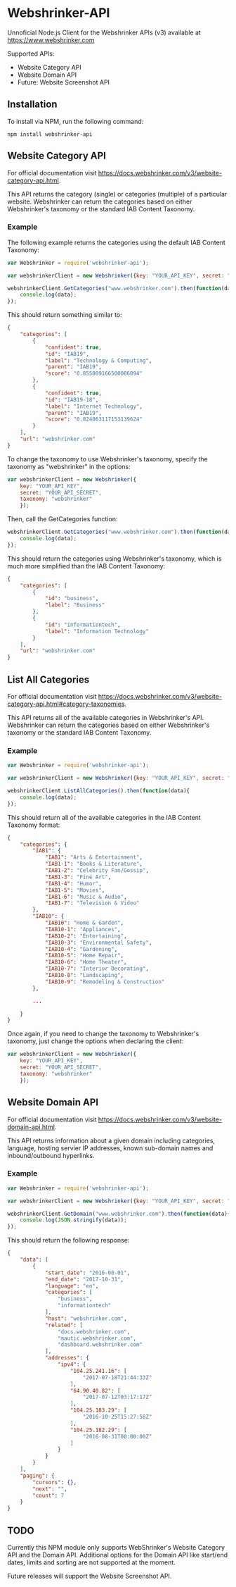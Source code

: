 # Webshrinker-API
Unnoficial Node.js Client for the Webshrinker APIs (v3) available at https://www.webshrinker.com

Supported APIs:

* Website Category API
* Website Domain API
* Future: Website Screenshot API

## Installation
To install via NPM, run the following command:
```
npm install webshrinker-api
```

## Website Category API
For official documentation visit https://docs.webshrinker.com/v3/website-category-api.html.

This API returns the category (single) or categories (multiple) of a particular website. Webshrinker can return the categories based on either Webshrinker's taxonomy or the standard IAB Content Taxonomy.

### Example
The following example returns the categories using the default IAB Content Taxonomy:

```javascript
var Webshrinker = require('webshrinker-api');

var webshrinkerClient = new Webshrinker({key: "YOUR_API_KEY", secret: "YOUR_API_SECRET"});

webshrinkerClient.GetCategories("www.webshrinker.com").then(function(data){
    console.log(data);
});
```

This should return something similar to:

```json
{
    "categories": [
        {
            "confident": true,
            "id": "IAB19",
            "label": "Technology & Computing",
            "parent": "IAB19",
            "score": "0.855809166500086094"
        },
        {
            "confident": true,
            "id": "IAB19-18",
            "label": "Internet Technology",
            "parent": "IAB19",
            "score": "0.824063117153139624"
        }
    ],
    "url": "webshrinker.com"
}
```

To change the taxonomy to use Webshrinker's taxonomy, specify the taxonomy as "webshrinker" in the options:

```javascript
var webshrinkerClient = new Webshrinker({
    key: "YOUR_API_KEY", 
    secret: "YOUR_API_SECRET", 
    taxonomy: "webshrinker"
    });
```

Then, call the GetCategories function:

```javascript
webshrinkerClient.GetCategories("www.webshrinker.com").then(function(data){
    console.log(data);
});
```

This should return the categories using Webshrinker's taxonomy, which is much more simplified than the IAB Content Taxonomy:

```json
{
    "categories": [
        {
            "id": "business",
            "label": "Business"
        },
        {
            "id": "informationtech",
            "label": "Information Technology"
        }
    ],
    "url": "webshrinker.com"
}
```

## List All Categories
For official documentation visit https://docs.webshrinker.com/v3/website-category-api.html#category-taxonomies.

This API returns all of the available categories in Webshrinker's API. Webshrinker can return the categories based on either Webshrinker's taxonomy or the standard IAB Content Taxonomy.

### Example

```javascript
var Webshrinker = require('webshrinker-api');

var webshrinkerClient = new Webshrinker({key: "YOUR_API_KEY", secret: "YOUR_API_SECRET"});

webshrinkerClient.ListAllCategories().then(function(data){
    console.log(data);
});
```

This should return all of the available categories in the IAB Content Taxonomy format:

```json
{
    "categories": {
        "IAB1": {
            "IAB1": "Arts & Entertainment",
            "IAB1-1": "Books & Literature",
            "IAB1-2": "Celebrity Fan/Gossip",
            "IAB1-3": "Fine Art",
            "IAB1-4": "Humor",
            "IAB1-5": "Movies",
            "IAB1-6": "Music & Audio",
            "IAB1-7": "Television & Video"
        },
        "IAB10": {
            "IAB10": "Home & Garden",
            "IAB10-1": "Appliances",
            "IAB10-2": "Entertaining",
            "IAB10-3": "Environmental Safety",
            "IAB10-4": "Gardening",
            "IAB10-5": "Home Repair",
            "IAB10-6": "Home Theater",
            "IAB10-7": "Interior Decorating",
            "IAB10-8": "Landscaping",
            "IAB10-9": "Remodeling & Construction"
        },

        ...

    }
}
```

Once again, if you need to change the taxonomy to Webshrinker's taxonomy, just change the options when declaring the client:

```javascript
var webshrinkerClient = new Webshrinker({
    key: "YOUR_API_KEY", 
    secret: "YOUR_API_SECRET", 
    taxonomy: "webshrinker"
    });
```

## Website Domain API
For official documentation visit https://docs.webshrinker.com/v3/website-domain-api.html.

This API returns information about a given domain including categories, language, hosting servier IP addresses, known sub-domain names and inbound/outbound hyperlinks.

### Example

```javascript
var Webshrinker = require('webshrinker-api');

var webshrinkerClient = new Webshrinker({key: "YOUR_API_KEY", secret: "YOUR_API_SECRET"});

webshrinkerClient.GetDomain("www.webshrinker.com").then(function(data){
    console.log(JSON.stringify(data));
});
```

This should return the following response:

```json
{
    "data": [
        {
            "start_date": "2016-08-01",
            "end_date": "2017-10-31",
            "language": "en",
            "categories": [
                "business",
                "informationtech"
            ],
            "host": "webshrinker.com",
            "related": [
                "docs.webshrinker.com",
                "mautic.webshrinker.com",
                "dashboard.webshrinker.com"
            ],
            "addresses": {
                "ipv4": {
                    "104.25.241.16": [
                        "2017-07-18T21:44:33Z"
                    ],
                    "64.90.40.82": [
                        "2017-07-12T03:17:17Z"
                    ],
                    "104.25.183.29": [
                        "2016-10-25T15:27:58Z"
                    ],
                    "104.25.182.29": [
                        "2016-08-31T00:00:00Z"
                    ]
                }
            }
        }
    ],
    "paging": {
        "cursors": {},
        "next": "",
        "count": 7
    }
}
```

## TODO
Currently this NPM module only supports WebShrinker's Website Category API and the Domain API. Additional options for the Domain API like start/end dates, limits and sorting are not supported at the moment.

Future releases will support the Website Screenshot API.
